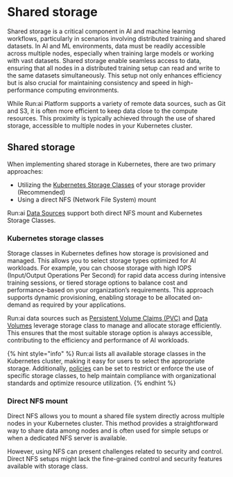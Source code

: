 # Shared storage

Shared storage is a critical component in AI and machine learning workflows, particularly in scenarios involving distributed training and shared datasets. In AI and ML environments, data must be readily accessible across multiple nodes, especially when training large models or working with vast datasets. Shared storage enable seamless access to data, ensuring that all nodes in a distributed training setup can read and write to the same datasets simultaneously. This setup not only enhances efficiency but is also crucial for maintaining consistency and speed in high-performance computing environments.

While Run:ai Platform supports a variety of remote data sources, such as Git and S3, it is often more efficient to keep data close to the compute resources. This proximity is typically achieved through the use of shared storage, accessible to multiple nodes in your Kubernetes cluster.

## Shared storage

When implementing shared storage in Kubernetes, there are two primary approaches:

* Utilizing the [Kubernetes Storage Classes](https://kubernetes.io/docs/concepts/storage/storage-classes/) of your storage provider (Recommended)
* Using a direct NFS (Network File System) mount

Run:ai [Data Sources](../workloads-in-runai/workload-assets/datasources.md) support both direct NFS mount and Kubernetes Storage Classes.

### Kubernetes storage classes

Storage classes in Kubernetes defines how storage is provisioned and managed. This allows you to select storage types optimized for AI workloads. For example, you can choose storage with high IOPS (Input/Output Operations Per Second) for rapid data access during intensive training sessions, or tiered storage options to balance cost and performance-based on your organization’s requirements. This approach supports dynamic provisioning, enabling storage to be allocated on-demand as required by your applications.

Run:ai data sources such as [Persistent Volume Claims (PVC)](../workloads-in-runai/workload-assets/datasources.md#pvc) and [Data Volumes](../workloads-in-runai/workload-assets/data-volumes.md) leverage storage class to manage and allocate storage efficiently. This ensures that the most suitable storage option is always accessible, contributing to the efficiency and performance of AI workloads.

{% hint style="info" %}
Run:ai lists all available storage classes in the Kubernetes cluster, making it easy for users to select the appropriate storage. Additionally, [policies](../policies/policies-and-rules.md) can be set to restrict or enforce the use of specific storage classes, to help maintain compliance with organizational standards and optimize resource utilization.
{% endhint %}

### Direct NFS mount

Direct NFS allows you to mount a shared file system directly across multiple nodes in your Kubernetes cluster. This method provides a straightforward way to share data among nodes and is often used for simple setups or when a dedicated NFS server is available.

However, using NFS can present challenges related to security and control. Direct NFS setups might lack the fine-grained control and security features available with storage class.
